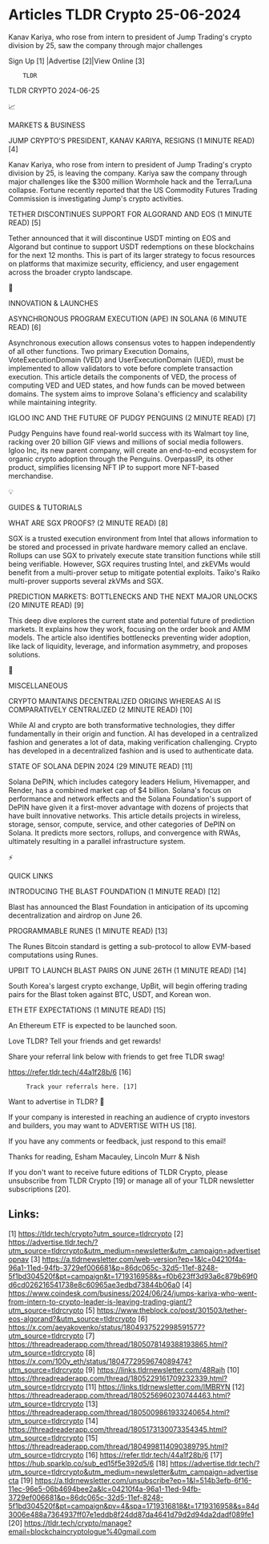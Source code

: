 # Articles TLDR Crypto 25-06-2024

Kanav Kariya, who rose from intern to president of Jump Trading's
crypto division by 25, saw the company through major challenges  

 Sign Up [1] |Advertise [2]|View Online [3] 

		TLDR 

TLDR CRYPTO 2024-06-25

📈 

MARKETS & BUSINESS

 JUMP CRYPTO'S PRESIDENT, KANAV KARIYA, RESIGNS (1 MINUTE READ) [4] 

 Kanav Kariya, who rose from intern to president of Jump Trading's
crypto division by 25, is leaving the company. Kariya saw the company
through major challenges like the $300 million Wormhole hack and the
Terra/Luna collapse. Fortune recently reported that the US Commodity
Futures Trading Commission is investigating Jump's crypto activities. 

 TETHER DISCONTINUES SUPPORT FOR ALGORAND AND EOS (1 MINUTE READ) [5] 

 Tether announced that it will discontinue USDT minting on EOS and
Algorand but continue to support USDT redemptions on these blockchains
for the next 12 months. This is part of its larger strategy to focus
resources on platforms that maximize security, efficiency, and user
engagement across the broader crypto landscape. 

🚀 

INNOVATION & LAUNCHES

 ASYNCHRONOUS PROGRAM EXECUTION (APE) IN SOLANA (6 MINUTE READ) [6] 

 Asynchronous execution allows consensus votes to happen independently
of all other functions. Two primary Execution Domains,
VoteExecutionDomain (VED) and UserExecutionDomain (UED), must be
implemented to allow validators to vote before complete transaction
execution. This article details the components of VED, the process of
computing VED and UED states, and how funds can be moved between
domains. The system aims to improve Solana's efficiency and
scalability while maintaining integrity. 

 IGLOO INC AND THE FUTURE OF PUDGY PENGUINS (2 MINUTE READ) [7] 

 Pudgy Penguins have found real-world success with its Walmart toy
line, racking over 20 billion GIF views and millions of social media
followers. Igloo Inc, its new parent company, will create an
end-to-end ecosystem for organic crypto adoption through the Penguins.
OverpassIP, its other product, simplifies licensing NFT IP to support
more NFT-based merchandise. 

💡 

GUIDES & TUTORIALS

 WHAT ARE SGX PROOFS? (2 MINUTE READ) [8] 

 SGX is a trusted execution environment from Intel that allows
information to be stored and processed in private hardware memory
called an enclave. Rollups can use SGX to privately execute state
transition functions while still being verifiable. However, SGX
requires trusting Intel, and zkEVMs would benefit from a multi-prover
setup to mitigate potential exploits. Taiko's Raiko multi-prover
supports several zkVMs and SGX. 

 PREDICTION MARKETS: BOTTLENECKS AND THE NEXT MAJOR UNLOCKS (20 MINUTE
READ) [9] 

 This deep dive explores the current state and potential future of
prediction markets. It explains how they work, focusing on the order
book and AMM models. The article also identifies bottlenecks
preventing wider adoption, like lack of liquidity, leverage, and
information asymmetry, and proposes solutions. 

🦄 

MISCELLANEOUS

 CRYPTO MAINTAINS DECENTRALIZED ORIGINS WHEREAS AI IS COMPARATIVELY
CENTRALIZED (2 MINUTE READ) [10] 

 While AI and crypto are both transformative technologies, they differ
fundamentally in their origin and function. AI has developed in a
centralized fashion and generates a lot of data, making verification
challenging. Crypto has developed in a decentralized fashion and is
used to authenticate data. 

 STATE OF SOLANA DEPIN 2024 (29 MINUTE READ) [11] 

 Solana DePIN, which includes category leaders Helium, Hivemapper, and
Render, has a combined market cap of $4 billion. Solana's focus on
performance and network effects and the Solana Foundation's support of
DePIN have given it a first-mover advantage with dozens of projects
that have built innovative networks. This article details projects in
wireless, storage, sensor, compute, service, and other categories of
DePIN on Solana. It predicts more sectors, rollups, and convergence
with RWAs, ultimately resulting in a parallel infrastructure system. 

⚡ 

QUICK LINKS

 INTRODUCING THE BLAST FOUNDATION (1 MINUTE READ) [12] 

 Blast has announced the Blast Foundation in anticipation of its
upcoming decentralization and airdrop on June 26. 

 PROGRAMMABLE RUNES (1 MINUTE READ) [13] 

 The Runes Bitcoin standard is getting a sub-protocol to allow
EVM-based computations using Runes. 

 UPBIT TO LAUNCH BLAST PAIRS ON JUNE 26TH (1 MINUTE READ) [14] 

 South Korea's largest crypto exchange, UpBit, will begin offering
trading pairs for the Blast token against BTC, USDT, and Korean won. 

 ETH ETF EXPECTATIONS (1 MINUTE READ) [15] 

 An Ethereum ETF is expected to be launched soon. 

Love TLDR? Tell your friends and get rewards!

 Share your referral link below with friends to get free TLDR swag! 

 https://refer.tldr.tech/44a1f28b/6 [16] 

		 Track your referrals here. [17] 

Want to advertise in TLDR? 📰

 If your company is interested in reaching an audience of crypto
investors and builders, you may want to ADVERTISE WITH US [18]. 

 If you have any comments or feedback, just respond to this email! 

Thanks for reading, 
Esham Macauley, Lincoln Murr & Nish 

If you don't want to receive future editions of TLDR Crypto, please
unsubscribe from TLDR Crypto [19] or manage all of your TLDR
newsletter subscriptions [20]. 

 

Links:
------
[1] https://tldr.tech/crypto?utm_source=tldrcrypto
[2] https://advertise.tldr.tech/?utm_source=tldrcrypto&utm_medium=newsletter&utm_campaign=advertisetopnav
[3] https://a.tldrnewsletter.com/web-version?ep=1&lc=04210f4a-96a1-11ed-94fb-3729ef006681&p=86dc065c-32d5-11ef-8248-5f1bd304520f&pt=campaign&t=1719316958&s=f0b623ff3d93a6c879b69f0d6cd026216541738e8c60965ae3edbd73844b06a0
[4] https://www.coindesk.com/business/2024/06/24/jumps-kariya-who-went-from-intern-to-crypto-leader-is-leaving-trading-giant/?utm_source=tldrcrypto
[5] https://www.theblock.co/post/301503/tether-eos-algorand?&utm_source=tldrcrypto
[6] https://x.com/aeyakovenko/status/1804937522998591577?utm_source=tldrcrypto
[7] https://threadreaderapp.com/thread/1805078149388193865.html?utm_source=tldrcrypto
[8] https://x.com/100y_eth/status/1804772959674089474?utm_source=tldrcrypto
[9] https://links.tldrnewsletter.com/48Rajh
[10] https://threadreaderapp.com/thread/1805229161709232339.html?utm_source=tldrcrypto
[11] https://links.tldrnewsletter.com/lMBRYN
[12] https://threadreaderapp.com/thread/1805256960230744463.html?utm_source=tldrcrypto
[13] https://threadreaderapp.com/thread/1805009861933240654.html?utm_source=tldrcrypto
[14] https://threadreaderapp.com/thread/1805173130073354345.html?utm_source=tldrcrypto
[15] https://threadreaderapp.com/thread/1804998114090389795.html?utm_source=tldrcrypto
[16] https://refer.tldr.tech/44a1f28b/6
[17] https://hub.sparklp.co/sub_ed15f5e392d5/6
[18] https://advertise.tldr.tech/?utm_source=tldrcrypto&utm_medium=newsletter&utm_campaign=advertisecta
[19] https://a.tldrnewsletter.com/unsubscribe?ep=1&l=514b3efb-6f16-11ec-96e5-06b4694bee2a&lc=04210f4a-96a1-11ed-94fb-3729ef006681&p=86dc065c-32d5-11ef-8248-5f1bd304520f&pt=campaign&pv=4&spa=1719316818&t=1719316958&s=84d3006e488a7364937ff07e1eddb8f24dd87da4641d79d2d94da2dadf089fe1
[20] https://tldr.tech/crypto/manage?email=blockchaincryptologue%40gmail.com